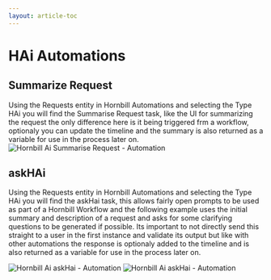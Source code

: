 ```yaml
---
layout: article-toc
---
```

# HAi Automations
## Summarize Request
Using the Requests entity in Hornbill Automations and selecting the Type HAi you will find the Summarise Request task, like the UI for summarizing the request the only difference here is it being triggered frm a workflow, optionaly you can update the timeline and the summary is also returned as a variable for use in the process later on.
<img src="/_books/servicemanager-config/administration/images/hai_automation_summaize.png" alt="Hornbill Ai Summarise Request - Automation" ></img>


## askHAi
Using the Requests entity in Hornbill Automations and selecting the Type HAi you will find the askHai task, this allows fairly open prompts to be used as part of a Hornbill Workflow and the following example uses the initial summary and description of a request and asks for some clarifying questions to be generated if possible. Its important to not directly send this straight to a user in the first instance and validate its output but like with other automations the response is optionaly added to the timeline and is also returned as a variable for use in the process later on.

<img src="/_books/servicemanager-config/administration/images/hai_automation_ask.png" alt="Hornbill Ai askHai - Automation" ></img>
<img src="/_books/servicemanager-config/administration/images/hai_automation_ask_2.png" alt="Hornbill Ai askHai - Automation" ></img>